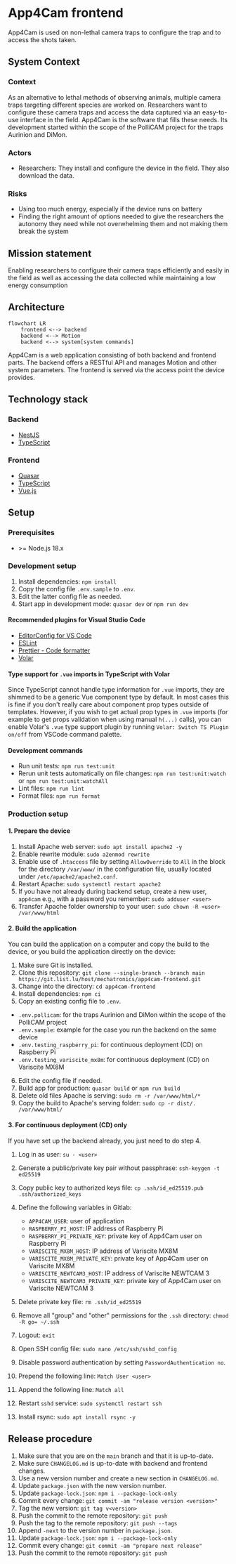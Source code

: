 # App4Cam frontend

App4Cam is used on non-lethal camera traps to configure the trap and to access the shots taken.

## System Context

### Context

As an alternative to lethal methods of observing animals, multiple camera traps targeting different species are worked on.
Researchers want to configure these camera traps and access the data captured via an easy-to-use interface in the field.
App4Cam is the software that fills these needs.
Its development started within the scope of the PolliCAM project for the traps Aurinion and DiMon.

### Actors

- Researchers: They install and configure the device in the field. They also download the data.

### Risks

- Using too much energy, especially if the device runs on battery
- Finding the right amount of options needed to give the researchers the autonomy they need while not overwhelming them and not making them break the system

## Mission statement

Enabling researchers to configure their camera traps efficiently and easily in the field as well as accessing the data collected while maintaining a low energy consumption

## Architecture

```mermaid
flowchart LR
    frontend <--> backend
    backend <--> Motion
    backend <--> system[system commands]
```

App4Cam is a web application consisting of both backend and frontend parts.
The backend offers a RESTful API and manages Motion and other system parameters.
The frontend is served via the access point the device provides.

## Technology stack

### Backend

- [NestJS](https://nestjs.com/)
- [TypeScript](https://www.typescriptlang.org/)

### Frontend

- [Quasar](https://quasar.dev/)
- [TypeScript](https://www.typescriptlang.org/)
- [Vue.js](https://vuejs.org/)

## Setup

### Prerequisites

- \>= Node.js 18.x

### Development setup

1. Install dependencies: `npm install`
2. Copy the config file `.env.sample` to `.env`.
3. Edit the latter config file as needed.
4. Start app in development mode: `quasar dev` or `npm run dev`

#### Recommended plugins for Visual Studio Code

- [EditorConfig for VS Code](https://marketplace.visualstudio.com/items?itemName=EditorConfig.EditorConfig)
- [ESLint](https://marketplace.visualstudio.com/items?itemName=dbaeumer.vscode-eslint)
- [Prettier - Code formatter](https://marketplace.visualstudio.com/items?itemName=esbenp.prettier-vscode)
- [Volar](https://marketplace.visualstudio.com/items?itemName=johnsoncodehk.volar)

#### Type support for `.vue` imports in TypeScript with Volar

Since TypeScript cannot handle type information for `.vue` imports, they are shimmed to be a generic Vue component type by default. In most cases this is fine if you don't really care about component prop types outside of templates. However, if you wish to get actual prop types in `.vue` imports (for example to get props validation when using manual `h(...)` calls), you can enable Volar's `.vue` type support plugin by running `Volar: Switch TS Plugin on/off` from VSCode command palette.

#### Development commands

- Run unit tests: `npm run test:unit`
- Rerun unit tests automatically on file changes: `npm run test:unit:watch` or `npm run test:unit:watchAll`
- Lint files: `npm run lint`
- Format files: `npm run format`

### Production setup

#### 1. Prepare the device

1. Install Apache web server: `sudo apt install apache2 -y`
2. Enable rewrite module: `sudo a2enmod rewrite`
3. Enable use of `.htaccess` file by setting `AllowOverride` to `All` in the block for the directory `/var/www/` in the configuration file, usually located under `/etc/apache2/apache2.conf`.
4. Restart Apache: `sudo systemctl restart apache2`
5. If you have not already during backend setup, create a new user, `app4cam` e.g., with a password you remember: `sudo adduser <user>`
6. Transfer Apache folder ownership to your user: `sudo chown -R <user> /var/www/html`

#### 2. Build the application

You can build the application on a computer and copy the build to the device, or you build the application directly on the device:

1. Make sure Git is installed.
2. Clone this repository: `git clone --single-branch --branch main https://git.list.lu/host/mechatronics/app4cam-frontend.git`
3. Change into the directory: `cd app4cam-frontend`
4. Install dependencies: `npm ci`
5. Copy an existing config file to `.env`.

- `.env.pollicam`: for the traps Aurinion and DiMon within the scope of the PolliCAM project
- `.env.sample`: example for the case you run the backend on the same device
- `.env.testing_raspberry_pi`: for continuous deployment (CD) on Raspberry Pi
- `.env.testing_variscite_mx8m`: for continuous deployment (CD) on Variscite MX8M

6. Edit the config file if needed.
7. Build app for production: `quasar build` or `npm run build`
8. Delete old files Apache is serving: `sudo rm -r /var/www/html/*`
9. Copy the build to Apache's serving folder: `sudo cp -r dist/. /var/www/html/`

#### 3. For continuous deployment (CD) only

If you have set up the backend already, you just need to do step 4.

1. Log in as user: `su - <user>`
2. Generate a public/private key pair without passphrase: `ssh-keygen -t ed25519`
3. Copy public key to authorized keys file: `cp .ssh/id_ed25519.pub .ssh/authorized_keys`
4. Define the following variables in Gitlab:

   - `APP4CAM_USER`: user of application
   - `RASPBERRY_PI_HOST`: IP address of Raspberry Pi
   - `RASPBERRY_PI_PRIVATE_KEY`: private key of App4Cam user on Raspberry Pi
   - `VARISCITE_MX8M_HOST`: IP address of Variscite MX8M
   - `VARISCITE_MX8M_PRIVATE_KEY`: private key of App4Cam user on Variscite MX8M
   - `VARISCITE_NEWTCAM3_HOST`: IP address of Variscite NEWTCAM 3
   - `VARISCITE_NEWTCAM3_PRIVATE_KEY`: private key of App4Cam user on Variscite NEWTCAM 3

5. Delete private key file: `rm .ssh/id_ed25519`
6. Remove all "group" and "other" permissions for the `.ssh` directory: `chmod -R go= ~/.ssh`
7. Logout: `exit`
8. Open SSH config file: `sudo nano /etc/ssh/sshd_config`
9. Disable password authentication by setting `PasswordAuthentication no`.
10. Prepend the following line: `Match User <user>`
11. Append the following line: `Match all`
12. Restart `sshd` service: `sudo systemctl restart ssh`
13. Install rsync: `sudo apt install rsync -y`

## Release procedure

1. Make sure that you are on the `main` branch and that it is up-to-date.
2. Make sure `CHANGELOG.md` is up-to-date with backend and frontend changes.
3. Use a new version number and create a new section in `CHANGELOG.md`.
4. Update `package.json` with the new version number.
5. Update `package-lock.json`: `npm i --package-lock-only`
6. Commit every change: `git commit -am "release version <version>"`
7. Tag the new version: `git tag v<version>`
8. Push the commit to the remote repository: `git push`
9. Push the tag to the remote repository: `git push --tags`
10. Append `-next` to the version number in `package.json`.
11. Update `package-lock.json`: `npm i --package-lock-only`
12. Commit every change: `git commit -am "prepare next release"`
13. Push the commit to the remote repository: `git push`

